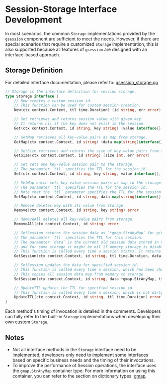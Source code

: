 # Session-Storage Interface Development

In most scenarios, the common `Storage` implementations provided by the `gsession` component are sufficient to meet the needs. However, if there are special scenarios that require a customized `Storage` implementation, this is also supported because all features of `gsession` are designed with an interface-based approach.

## Storage Definition

For detailed interface documentation, please refer to: [gsession_storage.go](https://github.com/gogf/gf/v2/blob/master/os/gsession/gsession_storage.go)

```go
// Storage is the interface definition for session storage.
type Storage interface {
    // New creates a custom session id.
    // This function can be used for custom session creation.
    New(ctx context.Context, ttl time.Duration) (id string, err error)

    // Get retrieves and returns session value with given key.
    // It returns nil if the key does not exist in the session.
    Get(ctx context.Context, id string, key string) (value interface{}, err error)

    // GetMap retrieves all key-value pairs as map from storage.
    GetMap(ctx context.Context, id string) (data map[string]interface{}, err error)

    // GetSize retrieves and returns the size of key-value pairs from storage.
    GetSize(ctx context.Context, id string) (size int, err error)

    // Set sets one key-value session pair to the storage.
    // The parameter `ttl` specifies the TTL for the session id.
    Set(ctx context.Context, id string, key string, value interface{}, ttl time.Duration) error

    // SetMap batch sets key-value session pairs as map to the storage.
    // The parameter `ttl` specifies the TTL for the session id.
    // Note that the `ttl` parameter specifies the TTL for the session id, not for individual key-value pairs.
    SetMap(ctx context.Context, id string, data map[string]interface{}, ttl time.Duration) error

    // Remove deletes key with its value from storage.
    Remove(ctx context.Context, id string, key string) error

    // RemoveAll deletes all key-value pairs from storage.
    RemoveAll(ctx context.Context, id string) error

    // GetSession returns the session data as `*gmap.StrAnyMap` for given session id from storage.
    // The parameter `ttl` specifies the TTL for this session.
    // The parameter `data` is the current old session data stored in memory,
    // and for some storage it might be nil if memory storage is disabled.
    // This function is called every time a session starts. It returns nil if the TTL is exceeded.
    GetSession(ctx context.Context, id string, ttl time.Duration, data *gmap.StrAnyMap) (*gmap.StrAnyMap, error)

    // SetSession updates the data for specified session id.
    // This function is called every time a session, which has been changed and marked as dirty, is closed.
    // This copies all session data map from memory to storage.
    SetSession(ctx context.Context, id string, data *gmap.StrAnyMap, ttl time.Duration) error

    // UpdateTTL updates the TTL for specified session id.
    // This function is called every time a session, which is not dirty, is closed.
    UpdateTTL(ctx context.Context, id string, ttl time.Duration) error
}
```

Each method's timing of invocation is detailed in the comments. Developers can fully refer to the built-in `Storage` implementations when developing their own custom `Storage`.

## Notes

- Not all interface methods in the `Storage` interface need to be implemented; developers only need to implement some interfaces based on specific business needs and the timing of their invocations.
- To improve the performance of Session operations, the interface uses the `gmap.StrAnyMap` container type. For more information on using this container, you can refer to the section on dictionary types: [gmap](/docs/component-list/data-structure/dict/).
